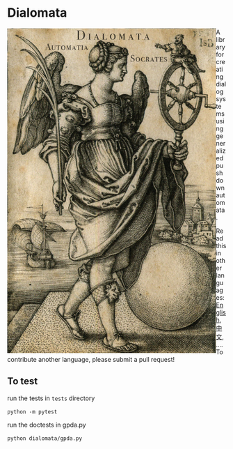 # Dialomata


<img src="dialomata.jpg" align="left" width="480" ></a>

A library for creating dialog systems using generalized pushdown
automata.

Read this in other languages: [English](README.md),[中
文](README.zh.md), ....  To contribute another language, please submit a pull request!


## To test

run the tests in `tests` directory
```
python -m pytest
```

run the doctests in gpda.py
```
python dialomata/gpda.py
```

